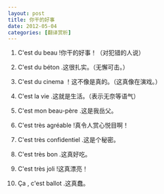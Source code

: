 ```yaml
---
layout: post
title: 你干的好事
date: 2012-05-04
categories: [翻译赏析]  
---
```


1. C'est du beau !你干的好事！（对犯错的人说）

2. C'est du béton .这很扎实。（无懈可击。）

3. C'est du cinema ！这不像是真的。（这真像在演戏。）

4. C'est la vie .这就是生活。（表示无奈等语气）

5. C'est mon beau-père .这是我岳父。

6. C'est très agréable !真令人赏心悦目啊！

7. C'est très confidentiel .这是个秘密。

8. C'est très bon .这真好吃。

9. C'est très joli !这真漂亮！

10. Ça , c'est ballot .这真蠢。
